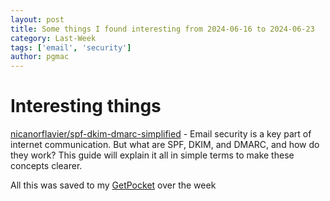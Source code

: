```yaml
---
layout: post
title: Some things I found interesting from 2024-06-16 to 2024-06-23
category: Last-Week
tags: ['email', 'security']
author: pgmac
---
```


# Interesting things

[nicanorflavier/spf-dkim-dmarc-simplified](https://github.com/nicanorflavier/spf-dkim-dmarc-simplified) - Email security is a key part of internet communication. But what are SPF, DKIM, and DMARC, and how do they work? This guide will explain it all in simple terms to make these concepts clearer.



All this was saved to my [GetPocket](https://getpocket.com/) over the week